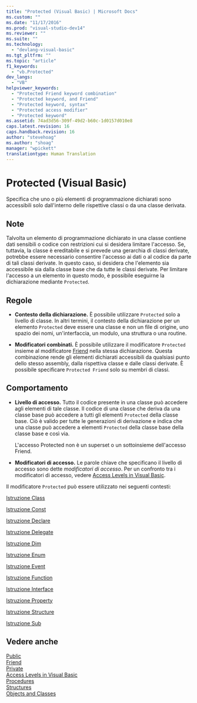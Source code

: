 ```yaml
---
title: "Protected (Visual Basic) | Microsoft Docs"
ms.custom: ""
ms.date: "11/17/2016"
ms.prod: "visual-studio-dev14"
ms.reviewer: ""
ms.suite: ""
ms.technology: 
  - "devlang-visual-basic"
ms.tgt_pltfrm: ""
ms.topic: "article"
f1_keywords: 
  - "vb.Protected"
dev_langs: 
  - "VB"
helpviewer_keywords: 
  - "Protected Friend keyword combination"
  - "Protected keyword, and Friend"
  - "Protected keyword, syntax"
  - "Protected access modifier"
  - "Protected keyword"
ms.assetid: 74ad3d56-309f-49d2-b60c-1d0157d010e8
caps.latest.revision: 16
caps.handback.revision: 16
author: "stevehoag"
ms.author: "shoag"
manager: "wpickett"
translationtype: Human Translation
---
```

# Protected (Visual Basic)
Specifica che uno o più elementi di programmazione dichiarati sono accessibili solo dall'interno delle rispettive classi o da una classe derivata.  
  
## Note  
 Talvolta un elemento di programmazione dichiarato in una classe contiene dati sensibili o codice con restrizioni cui si desidera limitare l'accesso.  Se, tuttavia, la classe è ereditabile e si prevede una gerarchia di classi derivate, potrebbe essere necessario consentire l'accesso ai dati o al codice da parte di tali classi derivate.  In questo caso, si desidera che l'elemento sia accessibile sia dalla classe base che da tutte le classi derivate.  Per limitare l'accesso a un elemento in questo modo, è possibile eseguirne la dichiarazione mediante `Protected`.  
  
## Regole  
  
-   **Contesto della dichiarazione.** È possibile utilizzare `Protected` solo a livello di classe.  In altri termini, il contesto della dichiarazione per un elemento `Protected` deve essere una classe e non un file di origine, uno spazio dei nomi, un'interfaccia, un modulo, una struttura o una routine.  
  
-   **Modificatori combinati.** È possibile utilizzare il modificatore `Protected` insieme al modificatore [Friend](../../../visual-basic/language-reference/modifiers/friend.md) nella stessa dichiarazione.  Questa combinazione rende gli elementi dichiarati accessibili da qualsiasi punto dello stesso assembly, dalla rispettiva classe e dalle classi derivate.  È possibile specificare `Protected Friend` solo su membri di classi.  
  
## Comportamento  
  
-   **Livello di accesso.** Tutto il codice presente in una classe può accedere agli elementi di tale classe.  Il codice di una classe che deriva da una classe base può accedere a tutti gli elementi `Protected` della classe base.  Ciò è valido per tutte le generazioni di derivazione  e indica che una classe può accedere a elementi `Protected` della classe base della classe base e così via.  
  
     L'accesso Protected non è un superset o un sottoinsieme dell'accesso Friend.  
  
-   **Modificatori di accesso.** Le parole chiave che specificano il livello di accesso sono dette *modificatori di accesso*.  Per un confronto tra i modificatori di accesso, vedere [Access Levels in Visual Basic](../../../visual-basic/programming-guide/language-features/declared-elements/access-levels.md).  
  
 Il modificatore `Protected` può essere utilizzato nei seguenti contesti:  
  
 [Istruzione Class](../../../visual-basic/language-reference/statements/class-statement.md)  
  
 [Istruzione Const](../../../visual-basic/language-reference/statements/const-statement.md)  
  
 [Istruzione Declare](../../../visual-basic/language-reference/statements/declare-statement.md)  
  
 [Istruzione Delegate](../../../visual-basic/language-reference/statements/delegate-statement.md)  
  
 [Istruzione Dim](../../../visual-basic/language-reference/statements/dim-statement.md)  
  
 [Istruzione Enum](../../../visual-basic/language-reference/statements/enum-statement.md)  
  
 [Istruzione Event](../../../visual-basic/language-reference/statements/event-statement.md)  
  
 [Istruzione Function](../../../visual-basic/language-reference/statements/function-statement.md)  
  
 [Istruzione Interface](../../../visual-basic/language-reference/statements/interface-statement.md)  
  
 [Istruzione Property](../../../visual-basic/language-reference/statements/property-statement.md)  
  
 [Istruzione Structure](../../../visual-basic/language-reference/statements/structure-statement.md)  
  
 [Istruzione Sub](../../../visual-basic/language-reference/statements/sub-statement.md)  
  
## Vedere anche  
 [Public](../../../visual-basic/language-reference/modifiers/public.md)   
 [Friend](../../../visual-basic/language-reference/modifiers/friend.md)   
 [Private](../../../visual-basic/language-reference/modifiers/private.md)   
 [Access Levels in Visual Basic](../../../visual-basic/programming-guide/language-features/declared-elements/access-levels.md)   
 [Procedures](../../../visual-basic/programming-guide/language-features/procedures/index.md)   
 [Structures](../../../visual-basic/programming-guide/language-features/data-types/structures.md)   
 [Objects and Classes](../../../visual-basic/programming-guide/language-features/objects-and-classes/index.md)